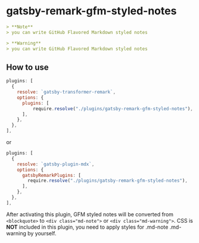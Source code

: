# gatsby-remark-gfm-styled-notes

```markdown
> **Note**
> you can write GitHub Flavored Markdown styled notes 
```

```markdown
> **Warning**
> you can write GitHub Flavored Markdown styled notes 
```

## How to use
```js:gatsby-config.js
plugins: [
  {
    resolve: `gatsby-transformer-remark`,
    options: {
      plugins: [
          require.resolve("./plugins/gatsby-remark-gfm-styled-notes"),
      ],
    },
  },
],
```
or
```js:gatsby-config.js
plugins: [
  {
    resolve: `gatsby-plugin-mdx`,
    options: {
      gatsbyRemarkPlugins: [
        require.resolve("./plugins/gatsby-remark-gfm-styled-notes"),
      ],
    },
  },
],
```

After activating this plugin, GFM styled notes will be converted from `<blockquote>` to `<div class="md-note">` or `<div class="md-warning">`.
CSS is **NOT** included in this plugin, you need to apply styles for .md-note .md-warning by yourself.
